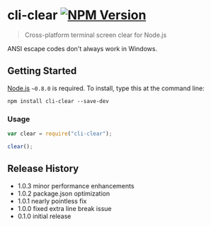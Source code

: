 # cli-clear [![NPM Version](http://badge.fury.io/js/cli-clear.svg)](http://badge.fury.io/js/cli-clear)

> Cross-platform terminal screen clear for Node.js

ANSI escape codes don't always work in Windows.

## Getting Started
[Node.js](http://nodejs.org/) `~0.8.0` is required. To install, type this at the command line:
```
npm install cli-clear --save-dev
```

### Usage
```js
var clear = require("cli-clear");

clear();
```

## Release History
* 1.0.3 minor performance enhancements
* 1.0.2 package.json optimization
* 1.0.1 nearly pointless fix
* 1.0.0 fixed extra line break issue
* 0.1.0 initial release
